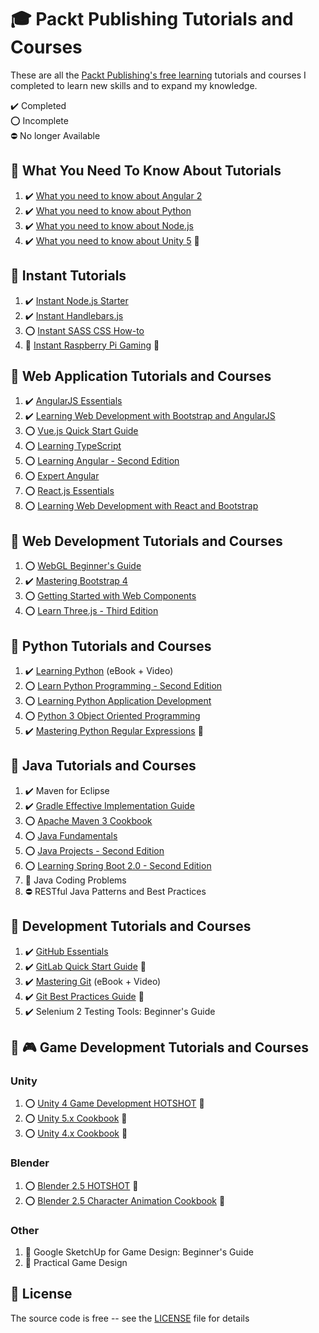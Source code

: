 # :mortar_board: Packt Publishing Tutorials and Courses

These are all the [Packt Publishing's free learning][packt] tutorials and courses I completed to learn new skills and to expand my knowledge.

:heavy_check_mark: Completed  
:o: Incomplete  
:no_entry: No longer Available

## :beginner: What You Need To Know About Tutorials

1. :heavy_check_mark: [What you need to know about Angular 2](what-you-need-to-know/what-you-need-to-know-about-angular-2)
2. :heavy_check_mark: [What you need to know about Python](what-you-need-to-know/what-you-need-to-know-about-python)
3. :heavy_check_mark: [What you need to know about Node.js](what-you-need-to-know/what-you-need-to-know-about-nodejs)
4. :heavy_check_mark: [What you need to know about Unity 5](https://github.com/learning-game-development/learning-unity-game-development/tree/master/Packtpub-Unity-Tutorials) :rocket:

## :beginner: Instant Tutorials

1. :heavy_check_mark: [Instant Node.js Starter](instant-tutorials/instant-nodejs-starter)
2. :heavy_check_mark: [Instant Handlebars.js](instant-tutorials/instant-handlebars)
3. :o: [Instant SASS CSS How-to](instant-tutorials/instant-sass-css)
4. :construction: [Instant Raspberry Pi Gaming](instant-raspberrypi-gaming) :rocket:

## :beginner: Web Application Tutorials and Courses

1. :heavy_check_mark: [AngularJS Essentials](web-application-tutorials/angularjs-essentials)
2. :heavy_check_mark: [Learning Web Development with Bootstrap and AngularJS](web-application-tutorials/learning-web-development-with-bootstrap-and-angularjs)
3. :o: [Vue.js Quick Start Guide](web-application-tutorials/vuejs-quick-start-guide)
4. :o: [Learning TypeScript](web-application-tutorials/learning-typescript)
5. :o: [Learning Angular - Second Edition](web-application-tutorials/learning-angular-second-edition)
6. :o: [Expert Angular](web-application-tutorials/expert-angular)
7. :o: [React.js Essentials](web-application-tutorials/reactjs-essentials)
8. :o: [Learning Web Development with React and Bootstrap](web-application-tutorials/learning-web-development-with-react-and-bootstrap)

## :beginner: Web Development Tutorials and Courses

1. :o: [WebGL Beginner's Guide](web-development-tutorials/webgl-beginners-guide)
2. :heavy_check_mark: [Mastering Bootstrap 4](web-development-tutorials/mastering-bootstrap-4)
3. :o: [Getting Started with Web Components](web-development-tutorials/getting-started-with-web-components)
4. :o: [Learn Three.js - Third Edition](web-development-tutorials/learn-threejs)

## :beginner: Python Tutorials and Courses

1. :heavy_check_mark: [Learning Python](python-tutorials-and-courses/learning-python) (eBook + Video)
2. :o: [Learn Python Programming - Second Edition](python-tutorials-and-courses/learn-python-programming-second-edition)
3. :o: [Learning Python Application Development](python-tutorials-and-courses/learning-python-application-development)
4. :o: [Python 3 Object Oriented Programming](python-tutorials-and-courses/python-3-object-oriented-programming)
5. :heavy_check_mark: [Mastering Python Regular Expressions](https://www.packtpub.com/product/mastering-python-regular-expressions/9781783283156) :link:

## :beginner: Java Tutorials and Courses

1. :heavy_check_mark: Maven for Eclipse
2. :heavy_check_mark: [Gradle Effective Implementation Guide](java-tutorials-and-courses/gradle-effective-implementation-guide)
3. :o: [Apache Maven 3 Cookbook](java-tutorials-and-courses/apache-maven-3-cookbook)
4. :o: [Java Fundamentals](java-tutorials-and-courses/java-fundamentals)
5. :o: [Java Projects - Second Edition](java-tutorials-and-courses/java-projects-second-edition)
6. :o: [Learning Spring Boot 2.0 - Second Edition](java-tutorials-and-courses/learning-spring-boot-second-edition)
7. :construction: Java Coding Problems
8. :no_entry: RESTful Java Patterns and Best Practices

## :beginner: Development Tutorials and Courses

1. :heavy_check_mark: [GitHub Essentials](development-tutorials/github-essentials)
2. :heavy_check_mark: [GitLab Quick Start Guide](https://www.packtpub.com/product/gitlab-quick-start-guide/9781789534344) :link:
3. :heavy_check_mark: [Mastering Git](development-tutorials/mastering-git) (eBook + Video)
4. :heavy_check_mark: [Git Best Practices Guide](https://www.packtpub.com/product/git-best-practices-guide/9781783553730) :link:
5. :heavy_check_mark: Selenium 2 Testing Tools: Beginner's Guide

## :beginner: :video_game: Game Development Tutorials and Courses

### Unity

1. :o: [Unity 4 Game Development HOTSHOT](https://github.com/learning-game-development/learning-unity-game-development/tree/master/Packtpub-Unity-Tutorials) :rocket:
2. :o: [Unity 5.x Cookbook](https://github.com/learning-game-development/learning-unity-game-development/tree/master/Packtpub-Unity-Tutorials) :rocket:
3. :o: [Unity 4.x Cookbook](https://github.com/learning-game-development/learning-unity-game-development/tree/master/Packtpub-Unity-Tutorials) :rocket:

### Blender

1. :o: [Blender 2.5 HOTSHOT](https://github.com/learning-game-development/learning-game-development-tools/tree/master/learning-blender/blender-25-hotshot) :rocket:
2. :o: [Blender 2.5 Character Animation Cookbook](https://github.com/learning-game-development/learning-game-development-tools/tree/master/learning-blender/character-animation-cookbook) :rocket:

### Other

1. :construction: Google SketchUp for Game Design: Beginner's Guide
2. :construction: Practical Game Design

## :page_with_curl: License

The source code is free -- see the [LICENSE](LICENSE) file for details

[packt]: https://www.packtpub.com/free-learning

